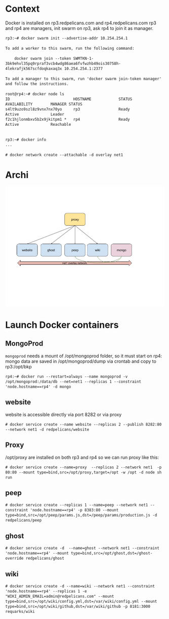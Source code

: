 <!-- TITLE: Docker -->


# Context

Docker is installed on rp3.redpelicans.com and rp4.redpelicans.com
rp3 and rp4 are managers, init swarm on rp3, ask rp4 to join it as manager.

```
rp3:~# docker swarm init --advertise-addr 10.254.254.1

To add a worker to this swarm, run the following command:

    docker swarm join --token SWMTKN-1-3bk9ehvl35pq9rpraf3vcb4wdg86aea6fvfwzhb49ois30758h-4lekrafjk567scfdoqkaxaq3x 10.254.254.1:2377

To add a manager to this swarm, run 'docker swarm join-token manager' and follow the instructions.

root@rp4:~# docker node ls
ID                            HOSTNAME            STATUS              AVAILABILITY        MANAGER STATUS
s4lt9uzo9szl8z9vnx7nx70yo     rp3                 Ready               Active              Leader
f2c1hjlonmbxv5b2x9jkitpm1 *   rp4                 Ready               Active              Reachable


rp3:~# docker info 
...

# docker network create --attachable -d overlay net1
```

# Archi

![Dessin Sans Titre](/uploads/dessin-sans-titre.jpg "Dessin Sans Titre")

# Launch Docker containers

## MongoProd

`mongoprod` needs a mount of /opt/mongoprod folder, so it must start on rp4:
mongo data are saved in /opt/mongoprod/dump via crontab and copy to rp3:/opt/bkp

```
rp4:~# docker run --restart=always --name mongoprod -v /opt/mongoprod:/data/db --net=net1 --replicas 1 --constraint 'node.hostname==rp4' -d mongo
```
## website

website is accessible directly via port 8282 or via proxy

```
# docker service create --name website --replicas 2 --publish 8282:80 --network net1 -d redpelicans/website

```

## Proxy

/opt/proxy are installed on both rp3 and rp4 so we can run proxy like this:

``` 
# docker service create --name=proxy  --replicas 2 --network net1  -p 80:80 --mount type=bind,src=/opt/proxy,target=/opt -w /opt -d node sh run
```


## peep

```
# docker service create --replicas 1 --name=peep --network net1 --constraint 'node.hostname==rp4' -p 8383:80 --mount type=bind,src=/opt/peep/params.js,dst=/peep/params/production.js -d  redpelicans/peep
```

## ghost

```
# docker service create -d  --name=ghost --network net1 --constraint 'node.hostname==rp4' --mount type=bind,src=/opt/ghost,dst=/ghost-override redpelicans/ghost
```

## wiki

```
# docker service create -d --name=wiki --network net1 --constraint 'node.hostname==rp4' --replicas 1 -e "WIKI_ADMIN_EMAIL=admin@redpelicans.com" --mount type=bind,src=/opt/wiki/config.yml,dst=/var/wiki/config.yml --mount type=bind,src=/opt/wiki/github,dst=/var/wiki/github -p 8181:3000 requarks/wiki
```

